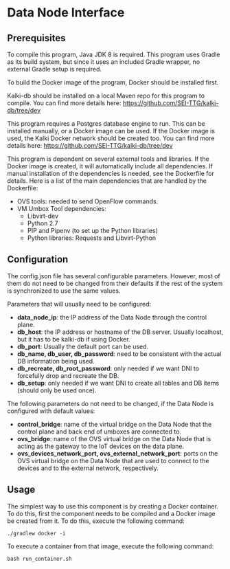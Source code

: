 # Data Node Interface

## Prerequisites
To compile this program, Java JDK 8 is required. This program uses Gradle as its build system, 
but since it uses an included Gradle wrapper, no external Gradle setup is required.

To build the Docker image of the program, Docker should be installed first.

Kalki-db should be installed on a local Maven repo for this program to compile. 
You can find more details here: https://github.com/SEI-TTG/kalki-db/tree/dev

This program requires a Postgres database engine to run. This can be installed manually, or a Docker image
can be used. If the Docker image is used, the Kalki Docker network should be created too.
You can find more details here: https://github.com/SEI-TTG/kalki-db/tree/dev

This program is dependent on several external tools and libraries. If the Docker image is
created, it will automatically include all dependencies. If manual installation of the dependencies 
is needed, see the Dockerfile for details. Here is a list of the main dependencies that are handled by the 
Dockerfile:
 - OVS tools: needed to send OpenFlow commands.
 - VM Umbox Tool dependencies:
   - Libvirt-dev
   - Python 2.7
   - PIP and Pipenv (to set up the Python libraries)
   - Python libraries: Requests and Libvirt-Python
 
## Configuration
The config.json file has several configurable parameters. However, most of them do not need to be
changed from their defaults if the rest of the system is synchronized to use the same values.

Parameters that will usually need to be configured:
 - <b>data_node_ip</b>: the IP address of the Data Node through the control plane. 
 - <b>db_host</b>: the IP address or hostname of the DB server. Usually localhost, but it has to be kalki-db if using
 Docker.
 - <b>db_port</b>: Usually the default port can be used.
 - <b>db_name, db_user, db_password</b>: need to be consistent with the actual DB information being used.
 - <b>db_recreate, db_root_password</b>: only needed if we want DNI to forcefully drop and recreate the DB.
 - <b>db_setup</b>: only needed if we want DNI to create all tables and DB items (should only be used once).

The following parameters do not need to be changed, if the Data Node is configured with default values:
 - <b>control_bridge</b>: name of the virtual bridge on the Data Node that the control plane and back end of
   umboxes are connected to.
 - <b>ovs_bridge</b>: name of the OVS virtual bridge on the Data Node that is acting as the gateway to the 
   IoT devices on the data plane.
 - <b>ovs_devices_network_port, ovs_external_network_port</b>: ports on the OVS virtual bridge on the 
 Data Node that are used to connect to the devices and to the external network, respectively.
 
## Usage
The simplest way to use this component is by creating a Docker container. To do this, first the component
needs to be compiled and a Docker image be created from it. To do this, execute the following command:

  `./gradlew docker -i`

To execute a container from that image, execute the following command:

  `bash run_container.sh`  
